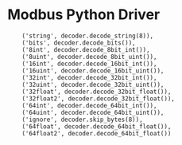 # Modbus Python Driver

        ('string', decoder.decode_string(8)),
        ('bits', decoder.decode_bits()),
        ('8int', decoder.decode_8bit_int()),
        ('8uint', decoder.decode_8bit_uint()),
        ('16int', decoder.decode_16bit_int()),
        ('16uint', decoder.decode_16bit_uint()),
        ('32int', decoder.decode_32bit_int()),
        ('32uint', decoder.decode_32bit_uint()),
        ('32float', decoder.decode_32bit_float()),
        ('32float2', decoder.decode_32bit_float()),
        ('64int', decoder.decode_64bit_int()),
        ('64uint', decoder.decode_64bit_uint()),
        ('ignore', decoder.skip_bytes(8)),
        ('64float', decoder.decode_64bit_float()),
        ('64float2', decoder.decode_64bit_float())
